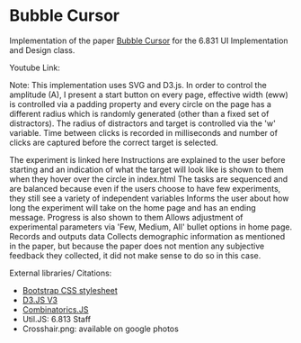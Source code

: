 # Bubble Cursor
Implementation of the paper [Bubble Cursor](http://www.dgp.toronto.edu/~tovi//papers/chi2005bubblecursor.pdf) for the 6.831 UI Implementation and Design class.

Youtube Link: 

Note: This implementation uses SVG and D3.js. 
In order to control the amplitude (A), I present a start button on every page, effective width (eww) is controlled via a padding property and every circle on the page has a different radius which is randomly generated (other than a fixed set of distractors). The radius of distractors and target is controlled via the 'w' variable. Time between clicks is recorded in milliseconds and number of clicks are captured before the correct target is selected.

The experiment is linked here
Instructions are explained to the user before starting and an indication of what the target will look like is shown to them when they hover over the circle in index.html
The tasks are sequenced and are balanced because even if the users choose to have few experiments, they still see a variety of independent variables
Informs the user about how long the experiment will take on the home page and has an ending message. Progress is also shown to them
Allows adjustment of experimental parameters via 'Few, Medium, All' bullet options in home page.
Records and outputs data
Collects demographic information as mentioned in the paper, but because the paper does not mention any subjective feedback they collected, it did not make sense to do so in this case.


External libraries/ Citations:
* [Bootstrap CSS stylesheet](https://maxcdn.bootstrapcdn.com/bootstrap/3.3.7/css/bootstrap.min.css)
* [D3.JS V3](https://d3js.org/d3.v3.min.js)
* [Combinatorics.JS](https://github.com/dankogai/js-combinatorics)
* Util.JS: 6.813 Staff
* Crosshair.png: available on google photos
